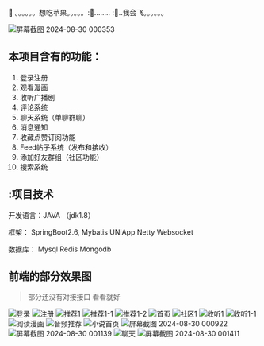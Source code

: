 🍎 。。。。。。想吃苹果。。。。。:🥇........
:🦋..我会飞。。。。。。

![屏幕截图 2024-08-30 000353](https://github.com/user-attachments/assets/e4088844-e2fa-4080-9d8a-ca521882c797)

## 本项目含有的功能：

1. 登录注册
2. 观看漫画
3. 收听广播剧
4. 评论系统
5. 聊天系统（单聊群聊）
6. 消息通知
7. 收藏点赞订阅功能
8. Feed帖子系统（发布和接收）
9. 添加好友群组（社区功能）
10. 搜索系统

## :项目技术

开发语言：JAVA （jdk1.8）

框架： SpringBoot2.6,	Mybatis  UNiApp  Netty  Websocket

数据库： Mysql  Redis  Mongodb  

## 前端的部分效果图

> 部分还没有对接接口 看看就好

![登录](https://github.com/user-attachments/assets/c8996b8d-1f76-43dc-8912-9477cf3ac915)
![注册](https://github.com/user-attachments/assets/87463a5f-303f-43d9-8ccb-8f2e69ac69ff)
![推荐1](https://github.com/user-attachments/assets/6875df63-f038-4a1f-b164-51f6ea13a287)
![推荐1-1](https://github.com/user-attachments/assets/142a73d4-2e50-4967-81c2-333b7b44c4e7)
![推荐1-2](https://github.com/user-attachments/assets/84236b2e-4b94-478a-928a-d3bbc113d3ed)
![首页](https://github.com/user-attachments/assets/b1b4e09a-de36-46c4-9dc6-875d445a7c5c)
![社区1](https://github.com/user-attachments/assets/2e018bd5-37ac-4f4e-8eaf-b2fe40daa9e1)
![收听1](https://github.com/user-attachments/assets/f0e6d4a8-b821-4935-b539-e23976c340e4)
![收听1-1](https://github.com/user-attachments/assets/981a28c8-0402-4200-b2cc-a1e7458c38ef)
![阅读漫画](https://github.com/user-attachments/assets/0dd48514-7749-4fe7-bba3-f7456349a907)
![音频推荐](https://github.com/user-attachments/assets/432f0e85-d6d6-4657-8a9c-c35429980a29)
![小说首页](https://github.com/user-attachments/assets/830bc633-20ff-4a7a-819a-c31351dca592)
![屏幕截图 2024-08-30 000922](https://github.com/user-attachments/assets/e463e2a3-63cb-418b-87ba-2804cf940be3)
![屏幕截图 2024-08-30 001139](https://github.com/user-attachments/assets/c3396c1d-ba7a-47c7-b240-b42633b985f2)
![聊天](https://github.com/user-attachments/assets/cd0fac51-50b4-461f-bad3-2518278e4d83)
![屏幕截图 2024-08-30 001411](https://github.com/user-attachments/assets/8b38b525-22eb-4f19-86c4-bb7e9d9f2c9f)






